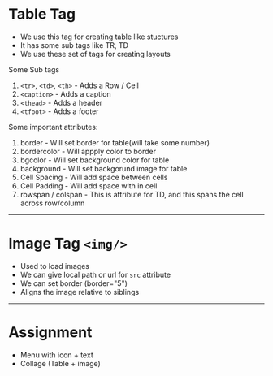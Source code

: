 # Table Tag

* We use this tag for creating table like stuctures
* It has some sub tags like TR, TD
* We use these set of tags for creating layouts


Some Sub tags
1. `<tr>`, `<td>`, `<th>` - Adds a Row / Cell
2. `<caption>` - Adds a caption
3. `<thead>` - Adds a header
4. `<tfoot>` - Adds a footer

Some important attributes:

1. border - Will set border for table(will take some number)
2. bordercolor - Will appply color to border
3. bgcolor - Will set background color for table
4. background - Will set backgorund image for table
5. Cell Spacing - Will add space between cells
6. Cell Padding - Will add space with in cell
7. rowspan / colspan - This is attribute for TD, and this spans the cell across row/column


---

# Image Tag `<img/>`

* Used to load images
* We can give local path or url for `src` attribute
* We can set border (border="5")
* Aligns the image relative to siblings

----

# Assignment

* Menu with icon + text
* Collage (Table + image)
